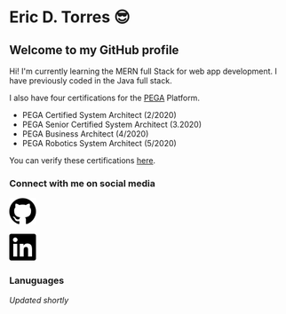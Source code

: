 # Eric  D. Torres :sunglasses:

## Welcome to my GitHub profile

Hi!  I'm currently learning the MERN full Stack for web app development.  I have previously coded in the Java full stack.  

I also have four certifications for the [PEGA](https://www.pega.com/?&utm_source=google&utm_medium=cpc&utm_campaign=Global_Brand_Exact&utm_term=pega%20systems&gloc=9025148&utm_content=pcrid%7c385502811043%7cpkw%7ckwd-299862464821%7cpmt%7ce%7cpdv%7cc%7c&gclid=Cj0KCQjwpZT5BRCdARIsAGEX0zlwEUJ1pHSIwyw83GZ1JUE6MsvC_rgS5LZ5nMBXMs6UlznUQ6ERP54aAqQ2EALw_wcB&gclsrc=aw.ds) Platform.

* PEGA Certified System Architect (2/2020)
* PEGA Senior Certified System Architect (3.2020)
* PEGA Business Architect (4/2020)
* PEGA Robotics System Architect (5/2020)

You can verify these certifications [here](https://academy.pega.com/verify-certification?fname=eric&lname=torres).

### Connect with me on social media

![](./assets/github.svg) [<a align="center" alt="Eric D. Torres | GitHub" width="35p" height="35px"></a>](https://github.com/etorres-revatures/)

![](./assets/linkedin.svg) [<a align="center" alt="Eric D. Torres | LinkedIn" width="35p" height="35px"></a>](https://www.linkedin.com/in/ericdtorres/)

### Lanuguages 

*Updated shortly*


